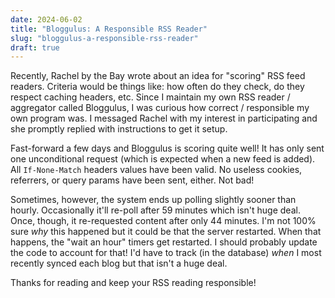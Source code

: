 ```yaml
---
date: 2024-06-02
title: "Bloggulus: A Responsible RSS Reader"
slug: "bloggulus-a-responsible-rss-reader"
draft: true
---
```


Recently, Rachel by the Bay wrote about an idea for "scoring" RSS feed readers.
Criteria would be things like: how often do they check, do they respect caching headers, etc.
Since I maintain my own RSS reader / aggregator called Bloggulus, I was curious how correct / responsible my own program was.
I messaged Rachel with my interest in participating and she promptly replied with instructions to get it setup.

Fast-forward a few days and Bloggulus is scoring quite well!
It has only sent one unconditional request (which is expected when a new feed is added).
All `If-None-Match` headers values have been valid.
No useless cookies, referrers, or query params have been sent, either.
Not bad!

Sometimes, however, the system ends up polling slightly sooner than hourly.
Occasionally it'll re-poll after 59 minutes which isn't huge deal.
Once, though, it re-requested content after only 44 minutes.
I'm not 100% sure _why_ this happened but it could be that the server restarted.
When that happens, the "wait an hour" timers get restarted.
I should probably update the code to account for that!
I'd have to track (in the database) _when_ I most recently synced each blog but that isn't a huge deal.

Thanks for reading and keep your RSS reading responsible!
